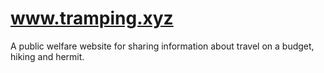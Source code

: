# www.tramping.xyz
A public welfare website for sharing information about travel on a budget, hiking and hermit.
